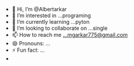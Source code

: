 - 👋 Hi, I’m @Albertarkar
- 👀 I’m interested in ...programing
- 🌱 I’m currently learning ...pyton
- 💞️ I’m looking to collaborate on ...single 
- 📫 How to reach me ...mgarkar775@gmail.com
- 😄 Pronouns: ...
- ⚡ Fun fact: ...
- 

<!---
Albertarkar/Albertarkar is a ✨ special ✨ repository because its `README.md` (this file) appears on your GitHub profile.
You can click the Preview link to take a look at your changes.
--->
